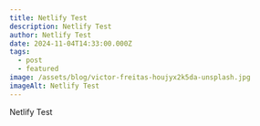 ```yaml
---
title: Netlify Test
description: Netlify Test
author: Netlify Test
date: 2024-11-04T14:33:00.000Z
tags:
  - post
  - featured
image: /assets/blog/victor-freitas-houjyx2k5da-unsplash.jpg
imageAlt: Netlify Test
---
```

Netlify Test
